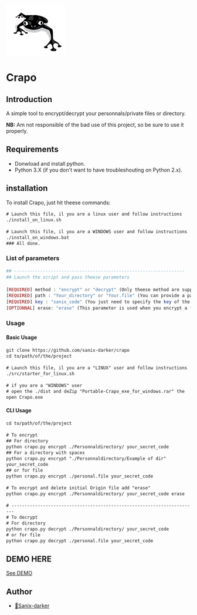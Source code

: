 <img src="logo.PNG" >

# Crapo

## Introduction
A simple tool to encrypt/decrypt your personnals/private files or directory.

**NB:** Am not responsible of the bad use of this project, so be sure to use it properly.

## Requirements

- Donwload and install python.
- Python 3.X (if you don't want to have troubleshouting on Python 2.x).

## installation

To install Crapo, just hit theese commands:
```shell
# Launch this file, il you are a linux user and follow instructions
./install_on_linux.sh

# Launch this file, il you are a WINDOWS user and follow instructions
./install_on_windows.bat
### All done.
```

### List of parameters

```php
## -----------------------------------------------------------------
## Launch the script and pass theese parameters

[REQUIRED] method : "encrypt" or "decrypt" (Only theese method are supported) 
[REQUIRED] path : "Your_directory" or "Your.file" (You can provide a path of a file or directory (it will work recursively))
[REQUIRED] key : "sanix_code" (You just need to specify the key of the encryption)
[OPTIONNAL] erase: "erase" (This parameter is used when you encrypt a file and want to delete  the original file/directory)
```

### Usage

#### Basic Usage
```shell
git clone https://github.com/sanix-darker/crapo
cd to/path/of/the/project

# Launch this file, il you are a "LINUX" user and follow instructions
./src/starter_for_linux.sh

# if you are a "WINDOWS" user
# open the ./dist and deZip "Portable-Crapo_exe_for_windows.rar" the open Crapo.exe
```

#### CLI Usage
```shell
cd to/path/of/the/project

# To encrypt
## For directory
python crapo.py encrypt ./Personnaldirectory/ your_secret_code
## For a directory with spaces
python crapo.py encrypt "./Personnaldirectory/Example of dir" your_secret_code
## or for file
python crapo.py encrypt ./personal.file your_secret_code

# To encrypt and delete initial Origin file add "erase"
python crapo.py encrypt ./Personnaldirectory/ your_secret_code erase

# -----------------------------------------------------------------------
# To decrypt
# For directory
python crapo.py decrypt ./Personnaldirectory/ your_secret_code
# or for file
python crapo.py decrypt ./personal.file your_secret_code
```

## DEMO HERE

[See DEMO](https://youtu.be/MajlnQmW7vQ)

## Author

- [🐼Sanix-darker](https://github.com/sanix-darker)